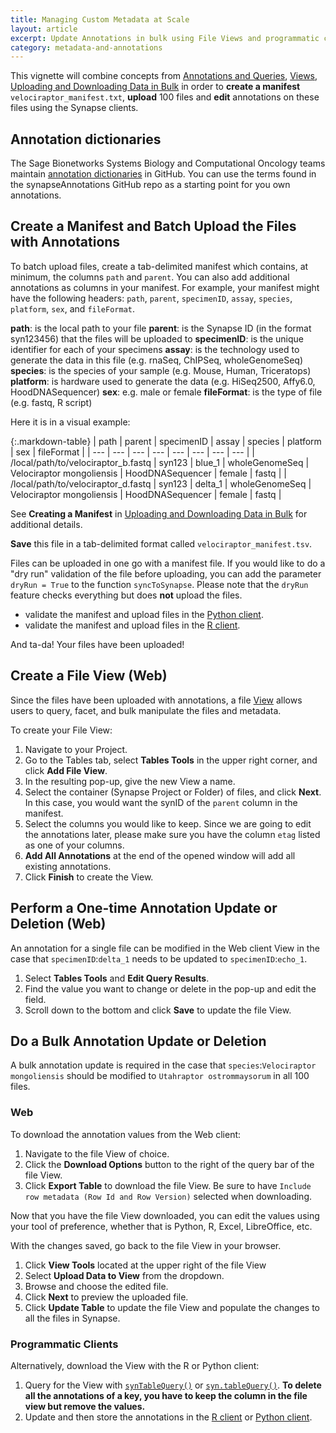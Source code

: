 ```yaml
---
title: Managing Custom Metadata at Scale
layout: article
excerpt: Update Annotations in bulk using File Views and programmatic clients.
category: metadata-and-annotations
---
```


This vignette will combine concepts from [Annotations and Queries](annotation_and_query.md), [Views](views.md), [Uploading and Downloading Data in Bulk](uploading_in_bulk.md) in order to **create a manifest** `velociraptor_manifest.txt`, **upload** 100 files and **edit** annotations on these files using the Synapse clients.

## Annotation dictionaries

The Sage Bionetworks Systems Biology and Computational Oncology teams maintain [annotation dictionaries](https://github.com/sage-bionetworks/synapseAnnotations) in GitHub. You can use the terms found in the synapseAnnotations GitHub repo as a starting point for you own annotations.

## Create a Manifest and Batch Upload the Files with Annotations

To batch upload files, create a tab-delimited manifest which contains, at minimum, the columns `path` and `parent`. You can also add additional annotations as columns in your manifest. For example, your manifest might have the following headers: `path`, `parent`, `specimenID`, `assay`, `species`, `platform`, `sex`, and `fileFormat`.  

**path**: is the local path to your file
**parent**: is the Synapse ID (in the format syn123456) that the files will be uploaded to
**specimenID**: is the unique identifier for each of your specimens
**assay**: is the technology used to generate the data in this file (e.g. rnaSeq, ChIPSeq, wholeGenomeSeq)
**species**: is the species of your sample (e.g. Mouse, Human, Triceratops)
**platform**: is hardware used to generate the data (e.g. HiSeq2500, Affy6.0, HoodDNASequencer)
**sex**: e.g. male or female
**fileFormat**: is the type of file (e.g. fastq, R script)

Here it is in a visual example:

{:.markdown-table}
| path | parent | specimenID | assay | species | platform | sex | fileFormat |
| --- | --- | --- | --- | --- | --- | --- | --- |
| /local/path/to/velociraptor_b.fastq | syn123 | blue_1 | wholeGenomeSeq | Velociraptor mongoliensis | HoodDNASequencer | female | fastq |
| /local/path/to/velociraptor_d.fastq | syn123 | delta_1 | wholeGenomeSeq | Velociraptor mongoliensis | HoodDNASequencer | female | fastq |

See **Creating a Manifest** in [Uploading and Downloading Data in Bulk](uploading_in_bulk.md#Creating-a-Manifest) for additional details.

**Save** this file in a tab-delimited format called `velociraptor_manifest.tsv`.

Files can be uploaded in one go with a manifest file. If you would like to do a "dry run" validation of the file before uploading, you can add the parameter `dryRun = True` to the function `syncToSynapse`. Please note that the `dryRun` feature checks everything but does **not** upload the files.

* validate the manifest and upload files in the [Python client](https://python-docs.synapse.org/build/html/synapseutils.html#synapseutils.sync.syncToSynapse).
* validate the manifest and upload files in the [R client](https://github.com/Sage-Bionetworks/synapserutils#batch-process). 

And ta-da! Your files have been uploaded!

## Create a File View (Web)

Since the files have been uploaded with annotations, a file [View](views.md) allows users to query, facet, and bulk manipulate the files and metadata.

To create your File View:

1. Navigate to your Project.
2. Go to the Tables tab, select **Tables Tools** in the upper right corner, and click **Add File View**.
3. In the resulting pop-up, give the new View a name. 
4. Select the container (Synapse Project or Folder) of files, and click **Next**. In this case, you would want the synID of the `parent` column in the manifest.
5. Select the columns you would like to keep. Since we are going to edit the annotations later, please make sure you have the column `etag` listed as one of your columns.
6. **Add All Annotations** at the end of the opened window will add all existing annotations.
7. Click **Finish** to create the View.

## Perform a One-time Annotation Update or Deletion (Web)

An annotation for a single file can be modified in the Web client View in the case that `specimenID`:`delta_1` needs to be updated to `specimenID`:`echo_1`.

1. Select **Tables Tools** and **Edit Query Results**.
2. Find the value you want to change or delete in the pop-up and edit the field.
3. Scroll down to the bottom and click **Save** to update the file View.

## Do a Bulk Annotation Update or Deletion

A bulk annotation update is required in the case that `species`:`Velociraptor mongoliensis` should be modified to `Utahraptor ostrommaysorum` in all 100 files.

### Web

To download the annotation values from the Web client:

1. Navigate to the file View of choice.
2. Click the **Download Options** button to the right of the query bar of the file View.
3. Click **Export Table** to download the file View. Be sure to have `Include row metadata (Row Id and Row Version)` selected when downloading.

Now that you have the file View downloaded, you can edit the values using your tool of preference, whether that is Python, R, Excel, LibreOffice, etc.

With the changes saved, go back to the file View in your browser.

1. Click **View Tools** located at the upper right of the file View
2. Select **Upload Data to View** from the dropdown.
3. Browse and choose the edited file.
4. Click **Next** to preview the uploaded file.
5. Click **Update Table** to update the file View and populate the changes to all the files in Synapse.

### Programmatic Clients

Alternatively, download the View with the R or Python client:

1. Query for the View with [`synTableQuery()`](https://r-docs.synapse.org/reference/synTableQuery.html) or [`syn.tableQuery()`](https://python-docs.synapse.org/build/html/Client.html#synapseclient.Synapse.tableQuery). **To delete all the annotations of a key, you have to keep the column in the file view but remove the values.**
2. Update and then store the annotations in the [R client](https://r-docs.synapse.org/articles/views.html#updating-annotations-using-view) or [Python client](https://python-docs.synapse.org/build/html/Views.html#updating-annotations-using-view).
